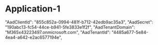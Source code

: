 # Application-1
"AadClientId": "855c852a-0994-481f-b712-42edb9ac35a3",
"AadSecret": "190abc13-fc54-44ce-b941-5fe3833e1f2f",
"AadTenantDomain": "M365x43223497.onmicrosoft.com",
"AadTenantId": "4485a677-5e84-4ea4-a642-e2ac6577194e",
